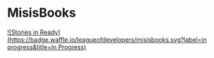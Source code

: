 # MisisBooks
[![Stories in Ready](https://badge.waffle.io/leagueofdevelopers/misisbooks.svg?label=in progress&title=In Progress)](http://waffle.io/leagueofdevelopers/misisbooks)
